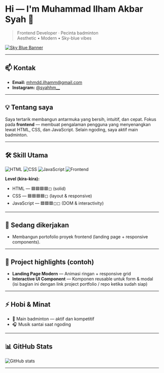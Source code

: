 # Hi — I'm Muhammad Ilham Akbar Syah 👋
> Frontend Developer · Pecinta badminton  
> Aesthetic • Modern • Sky-blue vibes

[![Sky Blue Banner](https://img.shields.io/badge/sky--blue-✨-00aaff?style=for-the-badge&logo=github)]()

---

## 📫 Kontak
- **Email:** [mhmdd.ilhamm@gmail.com](mailto:mhmdd.ilhamm@gmail.com)  
- **Instagram:** [@syahhm__](https://www.instagram.com/syahhm__?igsh=Yjdxb2xtdDExMW5q)

---

## 💡 Tentang saya
Saya tertarik membangun antarmuka yang bersih, intuitif, dan cepat. Fokus pada **frontend** — membuat pengalaman pengguna yang menyenangkan lewat HTML, CSS, dan JavaScript. Selain ngoding, saya aktif main badminton.

---

## 🛠️ Skill Utama
<p>
  <img alt="HTML" src="https://img.shields.io/badge/HTML-HTML5-00aaff?style=flat-square&logo=html5&logoColor=white" /> 
  <img alt="CSS" src="https://img.shields.io/badge/CSS-CSS3-00aaff?style=flat-square&logo=css3&logoColor=white" /> 
  <img alt="JavaScript" src="https://img.shields.io/badge/JavaScript-JS-00aaff?style=flat-square&logo=javascript&logoColor=white" />
  <img alt="Frontend" src="https://img.shields.io/badge/Frontend-UI-00aaff?style=flat-square" />
</p>

**Level (kira-kira):**  
- HTML — 🟦🟦🟦🟦◻︎ (solid)  
- CSS — 🟦🟦🟦🟦◻︎ (layout & responsive)  
- JavaScript — 🟦🟦🟦◻︎◻︎ (DOM & interactivity)

---

## 🔭 Sedang dikerjakan
- Membangun portofolio proyek frontend (landing page + responsive components).  

---

## 🎯 Project highlights (contoh)
- **Landing Page Modern** — Animasi ringan + responsive grid  
- **Interactive UI Component** — Komponen reusable untuk form & modal  
(isi bagian ini dengan link project portfolio / repo ketika sudah siap)

---

## ⚡ Hobi & Minat
- 🏸 Main badminton — aktif dan kompetitif    
- 🎧 Musik santai saat ngoding

---

## 📊 GitHub Stats

![GitHub stats](https://github-readme-stats.vercel.app/api?username=mhmddilhamm&show_icons=true&theme=blueberry)

---


